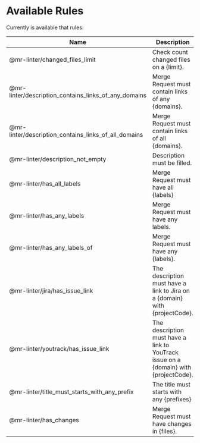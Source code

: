 # Available Rules

Currently is available that rules:

| Name | Description | Parameters |
| ------------ | ------------ | ------------ |
| @mr-linter/changed_files_limit | Check count changed files on a {limit}. |  `limit` - integer   <br/>  |
| @mr-linter/description_contains_links_of_any_domains | Merge Request must contain links of any {domains}. |  `domains` - array  of string   <br/>  |
| @mr-linter/description_contains_links_of_all_domains | Merge Request must contain links of all {domains}. |  `domains` - array  of string   <br/>  |
| @mr-linter/description_not_empty | Description must be filled. |  None  |
| @mr-linter/has_all_labels | Merge Request must have all {labels} |  `labels` - array  of string   <br/>  |
| @mr-linter/has_any_labels | Merge Request must have any labels. |  None  |
| @mr-linter/has_any_labels_of | Merge Request must have any {labels}. |  `labels` - array  of string   <br/>  |
| @mr-linter/jira/has_issue_link | The description must have a link to Jira on a {domain} with {projectCode}. |  `domain` - string   <br/>  `projectCode` - string   <br/>  |
| @mr-linter/youtrack/has_issue_link | The description must have a link to YouTrack issue on a {domain} with {projectCode}. |  `domain` - string   <br/>  `projectCode` - string   <br/>  |
| @mr-linter/title_must_starts_with_any_prefix | The title must starts with any {prefixes} |  `prefixes` - array  of string   <br/>  |
| @mr-linter/has_changes | Merge Request must have changes in {files}. |  `changes` - array   <br/>  |
